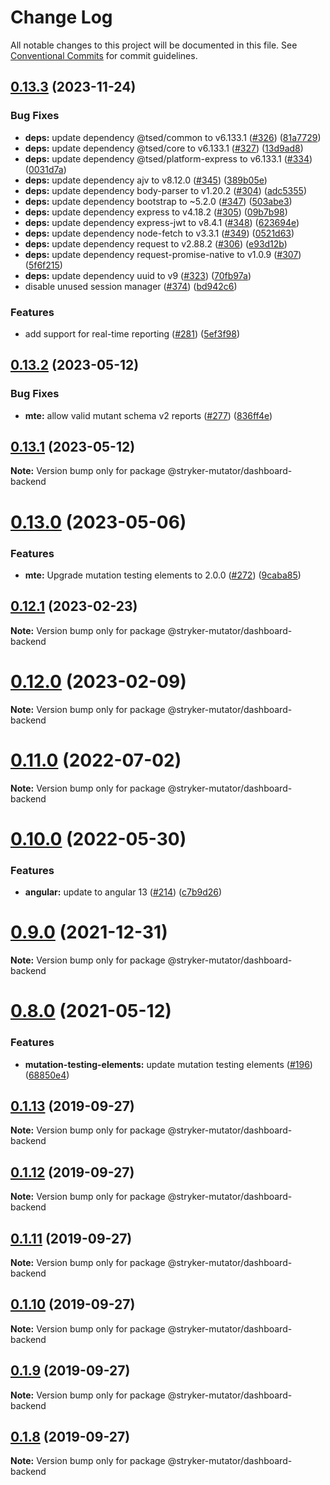 # Change Log

All notable changes to this project will be documented in this file.
See [Conventional Commits](https://conventionalcommits.org) for commit guidelines.

## [0.13.3](https://github.com/stryker-mutator/stryker-dashboard/compare/v0.13.2...v0.13.3) (2023-11-24)

### Bug Fixes

- **deps:** update dependency @tsed/common to v6.133.1 ([#326](https://github.com/stryker-mutator/stryker-dashboard/issues/326)) ([81a7729](https://github.com/stryker-mutator/stryker-dashboard/commit/81a7729f6b65bc5beca05a18251d296dfba36c95))
- **deps:** update dependency @tsed/core to v6.133.1 ([#327](https://github.com/stryker-mutator/stryker-dashboard/issues/327)) ([13d9ad8](https://github.com/stryker-mutator/stryker-dashboard/commit/13d9ad82adb2f9c6ccd3d3eaa831e09a69a9b2fe))
- **deps:** update dependency @tsed/platform-express to v6.133.1 ([#334](https://github.com/stryker-mutator/stryker-dashboard/issues/334)) ([0031d7a](https://github.com/stryker-mutator/stryker-dashboard/commit/0031d7ab5886550ebdb014e6ce10ea37d1591b0f))
- **deps:** update dependency ajv to v8.12.0 ([#345](https://github.com/stryker-mutator/stryker-dashboard/issues/345)) ([389b05e](https://github.com/stryker-mutator/stryker-dashboard/commit/389b05e6eeef28577d788efb7b33c9b82cc36409))
- **deps:** update dependency body-parser to v1.20.2 ([#304](https://github.com/stryker-mutator/stryker-dashboard/issues/304)) ([adc5355](https://github.com/stryker-mutator/stryker-dashboard/commit/adc5355dfbf50b577ff17858b52a2e478f57f994))
- **deps:** update dependency bootstrap to ~5.2.0 ([#347](https://github.com/stryker-mutator/stryker-dashboard/issues/347)) ([503abe3](https://github.com/stryker-mutator/stryker-dashboard/commit/503abe3743f3f3c6798a4ce16458224825593e98))
- **deps:** update dependency express to v4.18.2 ([#305](https://github.com/stryker-mutator/stryker-dashboard/issues/305)) ([09b7b98](https://github.com/stryker-mutator/stryker-dashboard/commit/09b7b9868025db709de3aa27529b4a25f950d554))
- **deps:** update dependency express-jwt to v8.4.1 ([#348](https://github.com/stryker-mutator/stryker-dashboard/issues/348)) ([623694e](https://github.com/stryker-mutator/stryker-dashboard/commit/623694ef193ab3590338c6230292ee2022653a16))
- **deps:** update dependency node-fetch to v3.3.1 ([#349](https://github.com/stryker-mutator/stryker-dashboard/issues/349)) ([0521d63](https://github.com/stryker-mutator/stryker-dashboard/commit/0521d6395cacae111a9d03e7d2dd490218b49418))
- **deps:** update dependency request to v2.88.2 ([#306](https://github.com/stryker-mutator/stryker-dashboard/issues/306)) ([e93d12b](https://github.com/stryker-mutator/stryker-dashboard/commit/e93d12b120f4993e019cf4915f35963207a97438))
- **deps:** update dependency request-promise-native to v1.0.9 ([#307](https://github.com/stryker-mutator/stryker-dashboard/issues/307)) ([5f6f215](https://github.com/stryker-mutator/stryker-dashboard/commit/5f6f2159ab38d950649b7d224d6469840db0e89e))
- **deps:** update dependency uuid to v9 ([#323](https://github.com/stryker-mutator/stryker-dashboard/issues/323)) ([70fb97a](https://github.com/stryker-mutator/stryker-dashboard/commit/70fb97a43f5327a764d1f9bf0909c4032d66319f))
- disable unused session manager ([#374](https://github.com/stryker-mutator/stryker-dashboard/issues/374)) ([bd942c6](https://github.com/stryker-mutator/stryker-dashboard/commit/bd942c652a1783b089f844ff92f61dd34751dc22))

### Features

- add support for real-time reporting ([#281](https://github.com/stryker-mutator/stryker-dashboard/issues/281)) ([5ef3f98](https://github.com/stryker-mutator/stryker-dashboard/commit/5ef3f98f99112500a82d0f168233257bb2ce5b08))

## [0.13.2](https://github.com/stryker-mutator/stryker-dashboard/compare/v0.13.1...v0.13.2) (2023-05-12)

### Bug Fixes

- **mte:** allow valid mutant schema v2 reports ([#277](https://github.com/stryker-mutator/stryker-dashboard/issues/277)) ([836ff4e](https://github.com/stryker-mutator/stryker-dashboard/commit/836ff4ef2af2fd28906aec896f7e537ca1013282))

## [0.13.1](https://github.com/stryker-mutator/stryker-dashboard/compare/v0.13.0...v0.13.1) (2023-05-12)

**Note:** Version bump only for package @stryker-mutator/dashboard-backend

# [0.13.0](https://github.com/stryker-mutator/stryker-dashboard/compare/v0.12.1...v0.13.0) (2023-05-06)

### Features

- **mte:** Upgrade mutation testing elements to 2.0.0 ([#272](https://github.com/stryker-mutator/stryker-dashboard/issues/272)) ([9caba85](https://github.com/stryker-mutator/stryker-dashboard/commit/9caba85801fd8b5ead458d2b932a682f2cd16c72))

## [0.12.1](https://github.com/stryker-mutator/stryker-dashboard/compare/v0.12.0...v0.12.1) (2023-02-23)

**Note:** Version bump only for package @stryker-mutator/dashboard-backend

# [0.12.0](https://github.com/stryker-mutator/stryker-dashboard/compare/v0.11.0...v0.12.0) (2023-02-09)

**Note:** Version bump only for package @stryker-mutator/dashboard-backend

# [0.11.0](https://github.com/stryker-mutator/stryker-dashboard/compare/v0.10.0...v0.11.0) (2022-07-02)

**Note:** Version bump only for package @stryker-mutator/dashboard-backend

# [0.10.0](https://github.com/stryker-mutator/stryker-dashboard/compare/v0.9.0...v0.10.0) (2022-05-30)

### Features

- **angular:** update to angular 13 ([#214](https://github.com/stryker-mutator/stryker-dashboard/issues/214)) ([c7b9d26](https://github.com/stryker-mutator/stryker-dashboard/commit/c7b9d26d4d0e9c5ab10e9c442111ec1589c2a60b))

# [0.9.0](https://github.com/stryker-mutator/stryker-dashboard/compare/v0.8.0...v0.9.0) (2021-12-31)

**Note:** Version bump only for package @stryker-mutator/dashboard-backend

# [0.8.0](https://github.com/stryker-mutator/stryker-dashboard/compare/v0.7.2...v0.8.0) (2021-05-12)

### Features

- **mutation-testing-elements:** update mutation testing elements ([#196](https://github.com/stryker-mutator/stryker-dashboard/issues/196)) ([68850e4](https://github.com/stryker-mutator/stryker-dashboard/commit/68850e475ffe7e3db845ee9b3cc3f592628655c0))

## [0.1.13](https://github.com/stryker-mutator/stryker-dashboard/compare/v0.1.12...v0.1.13) (2019-09-27)

**Note:** Version bump only for package @stryker-mutator/dashboard-backend

## [0.1.12](https://github.com/stryker-mutator/stryker-dashboard/compare/v0.1.11...v0.1.12) (2019-09-27)

**Note:** Version bump only for package @stryker-mutator/dashboard-backend

## [0.1.11](https://github.com/stryker-mutator/stryker-dashboard/compare/v0.1.10...v0.1.11) (2019-09-27)

**Note:** Version bump only for package @stryker-mutator/dashboard-backend

## [0.1.10](https://github.com/stryker-mutator/stryker-dashboard/compare/v0.1.9...v0.1.10) (2019-09-27)

**Note:** Version bump only for package @stryker-mutator/dashboard-backend

## [0.1.9](https://github.com/stryker-mutator/stryker-dashboard/compare/v0.1.8...v0.1.9) (2019-09-27)

**Note:** Version bump only for package @stryker-mutator/dashboard-backend

## [0.1.8](https://github.com/stryker-mutator/stryker-dashboard/compare/v0.1.7...v0.1.8) (2019-09-27)

**Note:** Version bump only for package @stryker-mutator/dashboard-backend
